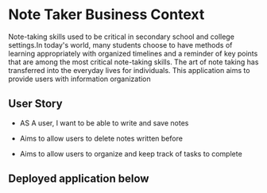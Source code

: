 # Note Taker Business Context

Note-taking skills used to be critical in secondary school and college settings.In today's world, many students choose to have methods of learning appropriately with organized timelines and a reminder of key points that are among the most critical note-taking skills.  The art of note taking has transferred into the everyday lives for 
individuals. This application aims to provide users with information organization 
## User Story

- AS A user, I want to be able to write and save notes

- Aims to allow users to delete notes written before

- Aims to allow users to organize and keep track of tasks to complete





## Deployed application below


